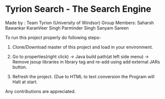 # Tyrion Search - The Search Engine
Made by : Team Tyrion (University of Windsor)
Group Members: Saharsh Bawankar
               KaranVeer Singh
               Parminder Singh
               Sanyam Sareen
                
To run this project properly do following steps-

1. Clone/Download master of this project and load in your environment.

2. Go to properties(right click) -> Java build path(at left side menu) -> Remove jsoup libraries in library tag and re-add using add external JARs button.

3. Refresh the project. (Due to HTML to text conversion the Program will Halt at start.

Any contributions are appreciated.
